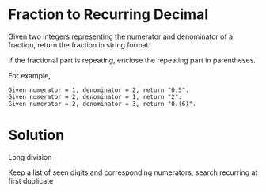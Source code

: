 Fraction to Recurring Decimal
===
Given two integers representing the numerator and denominator of a fraction, return the fraction in string format.

If the fractional part is repeating, enclose the repeating part in parentheses.

For example,

    Given numerator = 1, denominator = 2, return "0.5".
    Given numerator = 2, denominator = 1, return "2".
    Given numerator = 2, denominator = 3, return "0.(6)".

Solution
===
Long division

Keep a list of seen digits and corresponding numerators, search recurring at first duplicate